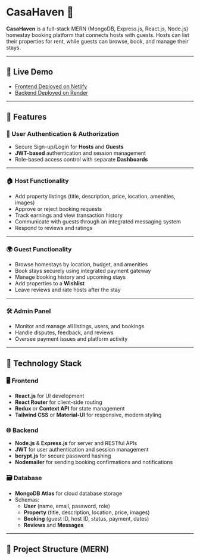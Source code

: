 # CasaHaven 🏡

**CasaHaven** is a full-stack MERN (MongoDB, Express.js, React.js, Node.js) homestay booking platform that connects hosts with guests. Hosts can list their properties for rent, while guests can browse, book, and manage their stays.

---

## 🚀 Live Demo

- [Frontend Deployed on Netlify](https://restnest.netlify.app/)
- [Backend Deployed on Render](https://casahaven.onrender.com)

---

## 🚀 Features

### 🔐 User Authentication & Authorization
- Secure Sign-up/Login for **Hosts** and **Guests**
- **JWT-based** authentication and session management
- Role-based access control with separate **Dashboards**

---

### 🏠 Host Functionality
- Add property listings (title, description, price, location, amenities, images)
- Approve or reject booking requests
- Track earnings and view transaction history
- Communicate with guests through an integrated messaging system
- Respond to reviews and ratings

---

### 🌍 Guest Functionality
- Browse homestays by location, budget, and amenities
- Book stays securely using integrated payment gateway
- Manage booking history and upcoming stays
- Add properties to a **Wishlist**
- Leave reviews and rate hosts after the stay

---

### 🛠️ Admin Panel
- Monitor and manage all listings, users, and bookings
- Handle disputes, feedback, and reviews
- Oversee payment issues and platform activity

---

## 🧱 Technology Stack

### 🖥️ Frontend
- **React.js** for UI development
- **React Router** for client-side routing
- **Redux** or **Context API** for state management
- **Tailwind CSS** or **Material-UI** for responsive, modern styling

### 🌐 Backend
- **Node.js** & **Express.js** for server and RESTful APIs
- **JWT** for user authentication and session management
- **bcrypt.js** for secure password hashing
- **Nodemailer** for sending booking confirmations and notifications

### 🗃️ Database
- **MongoDB Atlas** for cloud database storage
- Schemas:
  - **User** (name, email, password, role)
  - **Property** (title, description, location, price, images)
  - **Booking** (guest ID, host ID, status, payment, dates)
  - **Reviews** and **Messages**



---

## 📂 Project Structure (MERN)

